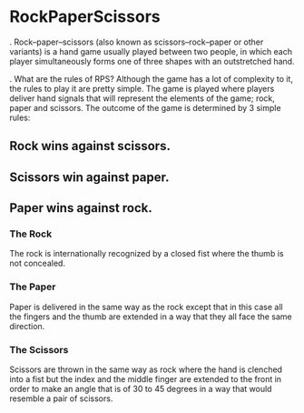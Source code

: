# RockPaperScissors

. Rock–paper–scissors (also known as scissors–rock–paper or other variants) is a hand game usually played between two people, in which each player simultaneously forms one of three shapes with an outstretched hand.

. What are the rules of RPS?
Although the game has a lot of complexity to it, the rules to play it are pretty simple.
The game is played where players deliver hand signals that will represent the elements of the game; rock, paper and scissors. The outcome of the game is determined by 3 simple rules:

## Rock wins against scissors.
## Scissors win against paper.
## Paper wins against rock.

### The Rock
The rock is internationally recognized by a closed fist where the thumb is not concealed.

### The Paper
Paper is delivered in the same way as the rock except that in this case all the fingers and the thumb are extended in a way that they all face the same direction.

### The Scissors
Scissors are thrown in the same way as rock where the hand is clenched into a fist but the index and the middle finger are extended to the front in order to make an angle that is of 30 to 45 degrees in a way that would resemble a pair of scissors.

